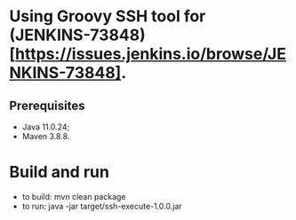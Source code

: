 # Using Groovy SSH tool for (JENKINS-73848)[https://issues.jenkins.io/browse/JENKINS-73848].

## Prerequisites

* Java 11.0.24;
* Maven 3.8.8.

# Build and run

* to build: mvn clean package
* to run: java -jar target/ssh-execute-1.0.0.jar